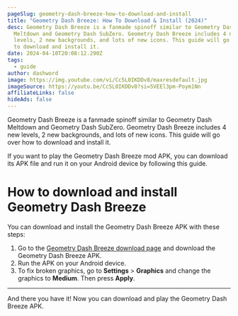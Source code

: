 ```yaml
---
pageSlug: geometry-dash-breeze-how-to-download-and-install
title: "Geometry Dash Breeze: How To Download & Install (2024)"
desc: Geometry Dash Breeze is a fanmade spinoff similar to Geometry Dash
  Meltdown and Geometry Dash SubZero. Geometry Dash Breeze includes 4 new
  levels, 2 new backgrounds, and lots of new icons. This guide will go over how
  to download and install it.
date: 2024-04-10T20:08:12.290Z
tags:
  - guide
author: dashword
image: https://img.youtube.com/vi/Cc5L0IKDDv8/maxresdefault.jpg
imageSource: https://youtu.be/Cc5L0IKDDv8?si=5VEEl3pm-Poym1Nn
affiliateLinks: false
hideAds: false
---
```

Geometry Dash Breeze is a fanmade spinoff similar to Geometry Dash Meltdown and Geometry Dash SubZero. Geometry Dash Breeze includes 4 new levels, 2 new backgrounds, and lots of new icons. This guide will go over how to download and install it.

If you want to play the Geometry Dash Breeze mod APK, you can download its APK file and run it on your Android device by following this guide.

# How to download and install Geometry Dash Breeze

You can download and install the Geometry Dash Breeze APK with these steps:

1. Go to the [Geometry Dash Breeze download page](https://gamejolt.com/games/Geometrydashbreeze/825011) and download the Geometry Dash Breeze APK.
2. Run the APK on your Android device.
3. To fix broken graphics, go to **Settings** > **Graphics** and change the graphics to **Medium**. Then press **Apply**.

---

And there you have it! Now you can download and play the Geometry Dash Breeze APK.